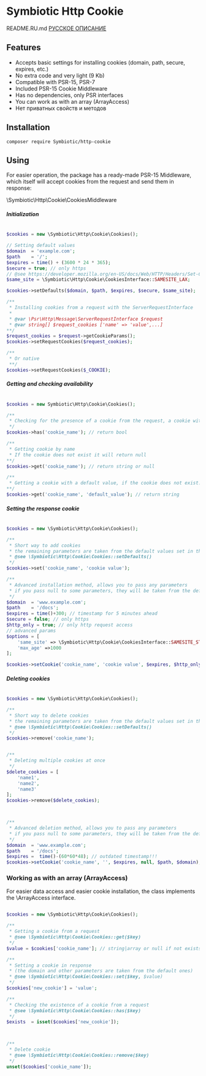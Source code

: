 # Symbiotic Http Cookie
README.RU.md  [РУССКОЕ ОПИСАНИЕ](https://github.com/Symbiotic-php/http-cookie/blob/master/README.RU.md)
## Features

- Accepts basic settings for installing cookies (domain, path, secure, expires, etc.)
- No extra code and very light (9 Kb)
- Compatible with PSR-15, PSR-7
- Included PSR-15 Cookie Middleware
- Has no dependencies, only PSR interfaces
- You can work as with an array (ArrayAccess)
- Нет приватных свойств и методов


## Installation
```
composer require Symbiotic/http-cookie 
```

## Using

For easier operation, the package has a ready-made PSR-15 Middleware,
which itself will accept cookies from the request and send them in response:

\Symbiotic\Http\Cookie\CookiesMiddleware


##### Initialization
```php

$cookies = new \Symbiotic\Http\Cookie\Cookies();

// Setting default values
$domain  = 'example.com';
$path    = '/';
$expires = time() + (3600 * 24 * 365);
$secure = true; // only https
// @see https://developer.mozilla.org/en-US/docs/Web/HTTP/Headers/Set-Cookie#attributes
$same_site = \Symbiotic\Http\Cookie\CookiesInterface::SAMESITE_LAX;

$cookies->setDefaults($domain, $path, $expires, $secure, $same_site);

/**
 * Installing cookies from a request with the ServerRequestInterface
 *
 * @var \Psr\Http\Message\ServerRequestInterface $request
 * @var string[] $request_cookies ['name' => 'value',...]
**/
$request_cookies = $request->getCookieParams();
$cookies->setRequestCookies($request_cookies);

/**
 * Or native
 **/
$cookies->setRequestCookies($_COOKIE);

```

##### Getting and checking availability

```php

$cookies = new Symbiotic\Http\Cookie\Cookies();

/**
 * Checking for the presence of a cookie from the request, a cookie with an empty value also exists
 */
$cookies->has('cookie_name'); // return bool 

/**
 * Getting cookie by name
 * If the cookie does not exist it will return null
**/
$cookies->get('cookie_name'); // return string or null 

/**
 * Getting a cookie with a default value, if the cookie does not exist.
**/
$cookies->get('cookie_name', 'default_value'); // return string  

```

##### Setting the response cookie

```php

$cookies = new \Symbiotic\Http\Cookie\Cookies();

/**
 * Short way to add cookies
 * the remaining parameters are taken from the default values set in the method:
 * @see \Symbiotic\Http\Cookie\Cookies::setDefaults()
 */
$cookies->set('cookie_name', 'cookie value');

/**
 * Advanced installation method, allows you to pass any parameters
 * if you pass null to some parameters, they will be taken from the default ones
 */
$domain  = 'www.example.com';
$path    = '/docs';
$expires = time()+300; // timestamp for 5 minutes ahead
$secure = false; // only https
$http_only = true; // only http request access
// advanced params
$options = [
    'same_site' => \Symbiotic\Http\Cookie\CookiesInterface::SAMESITE_STRICT,
    'max_age' =>1000
];

$cookies->setCookie('cookie_name', 'cookie value', $expires, $http_only, $path, $domain, $secure, $options);

```


##### Deleting cookies

```php

$cookies = new \Symbiotic\Http\Cookie\Cookies();

/**
 * Short way to delete cookies
 * the remaining parameters are taken from the default values set in the method:
 * @see \Symbiotic\Http\Cookie\Cookies::setDefaults()
 */
$cookies->remove('cookie_name');


/**
 * Deleting multiple cookies at once
 */
$delete_cookies = [
    'name1',
    'name2',
    'name3'
];
$cookies->remove($delete_cookies);



/**
 * Advanced deletion method, allows you to pass any parameters
 * if you pass null to some parameters, they will be taken from the default ones
 */
$domain  = 'www.example.com';
$path    = '/docs';
$expires =  time()-(60*60*48); // outdated timestamp!!!
$cookies->setCookie('cookie_name', '', $expires, null, $path, $domain);

```

### Working as with an array (ArrayAccess)
For easier data access and easier cookie installation, the class implements the \ArrayAccess interface.


```php

$cookies = new \Symbiotic\Http\Cookie\Cookies();

/**
 * Getting a cookie from a request
 * @see \Symbiotic\Http\Cookie\Cookies::get($key)
 */
$value = $cookies['cookie_name']; // string|array or null if not exists

/**
 * Setting a cookie in response 
 * (the domain and other parameters are taken from the default ones)
 * @see \Symbiotic\Http\Cookie\Cookies::set($key, $value)
 */
$cookies['new_cookie'] = 'value';

/**
 * Checking the existence of a cookie from a request
 * @see \Symbiotic\Http\Cookie\Cookies::has($key)
 */
$exists  = isset($cookies['new_cookie']);



/**
 * Delete cookie
 * @see \Symbiotic\Http\Cookie\Cookies::remove($key)
 */
unset($cookies['cookie_name']);


```





